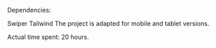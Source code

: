 Dependencies:

Swiper
Tailwind
The project is adapted for mobile and tablet versions.

Actual time spent: 20 hours.